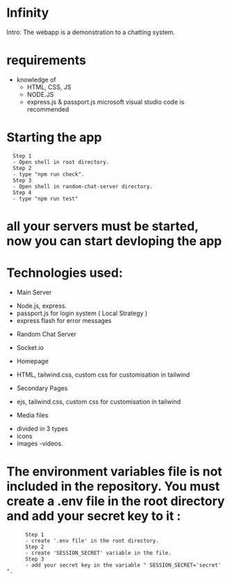# Infinity
Intro:
The webapp is a demonstration to a chatting system.

 # requirements
 - knowledge of
   - HTML, CSS, JS
   - NODE.JS
   - express.js & passport.js
 microsoft visual studio code is recommended

# Starting the app
      Step 1
      - Open shell in root directory.
      Step 2
      - type "npm run check".
      Step 3
      - Open shell in random-chat-server directory.
      Step 4
      - type "npm run test"
# all your servers must be started, now you can start devloping the app

# Technologies used:

* Main Server 
 - Node.js, express.
 - passport.js for login system ( Local Strategy )
 - express flash for error messages
* Random Chat Server
 - Socket.io
       
* Homepage
 - HTML, tailwind.css, custom css for customisation in tailwind
* Secondary Pages
 - ejs, tailwind.css, custom css for customisation in tailwind

* Media files
 - divided in 3 types 
  - icons
  - images
  -videos.


# The environment variables file is not included in the repository. You must create a .env file in the root directory and add your secret key to it :

          Step 1
          - create '.env file' in the root directory.
          Step 2
          - create 'SESSION_SECRET' variable in the file.
          Step 3 
          - add your secret key in the variable " SESSION_SECRET='secret' ".
